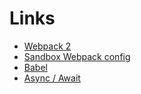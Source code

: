 # Links

- [Webpack 2](https://webpack.js.org/)
- [Sandbox Webpack config](https://github.com/mobify/astro/blob/develop/sandbox/app/webpack.app.config.js)
- [Babel](https://babeljs.io/)
- [Async / Await](https://tc39.github.io/ecmascript-asyncawait/)
